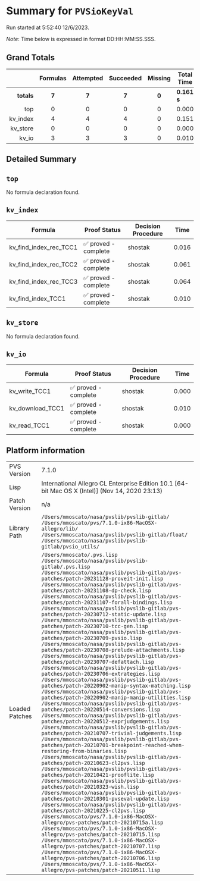 # Summary for `PVSioKeyVal`
Run started at 5:52:40 12/6/2023.

_Note_: Time below is expressed in format DD:HH:MM:SS.SSS.
## Grand Totals 
|            | Formulas | Attempted | Succeeded | Missing | Total Time |
| ---:       | :---:    | :---:     | :---:     | :---:   | ---        |
| **totals** | **7**   | **7**    | **7**    | **0**  | **0.161 s**   |
|top|0|0|0|0|0.000|
|kv_index|4|4|4|0|0.151|
|kv_store|0|0|0|0|0.000|
|kv_io|3|3|3|0|0.010|
## Detailed Summary 
## `top`
No formula declaration found.
## `kv_index`

| Formula | Proof Status | Decision Procedure | Time |
| ---     | ---          | ---                | ---  |
|kv_find_index_rec_TCC1|✅ proved - complete|shostak|0.016|
|kv_find_index_rec_TCC2|✅ proved - complete|shostak|0.061|
|kv_find_index_rec_TCC3|✅ proved - complete|shostak|0.064|
|kv_find_index_TCC1|✅ proved - complete|shostak|0.010|

## `kv_store`
No formula declaration found.
## `kv_io`

| Formula | Proof Status | Decision Procedure | Time |
| ---     | ---          | ---                | ---  |
|kv_write_TCC1|✅ proved - complete|shostak|0.000|
|kv_download_TCC1|✅ proved - complete|shostak|0.010|
|kv_read_TCC1|✅ proved - complete|shostak|0.000|
## Platform information 
|  |  |
|---|---|
| PVS Version | 7.1.0 |
| Lisp| International Allegro CL Enterprise Edition 10.1 [64-bit Mac OS X (Intel)] (Nov 14, 2020 23:13)|
| Patch Version| n/a|
| Library Path| `/Users/mmoscato/nasa/pvslib/pvslib-gitlab/`<br/>`/Users/mmoscato/pvs/7.1.0-ix86-MacOSX-allegro/lib/`<br/>`/Users/mmoscato/nasa/pvslib/pvslib-gitlab/float/`<br/>`/Users/mmoscato/nasa/pvslib/pvslib-gitlab/pvsio_utils/`|
| Loaded Patches | `/Users/mmoscato/.pvs.lisp`<br/>`/Users/mmoscato/nasa/pvslib/pvslib-gitlab/.pvs.lisp`<br/>`/Users/mmoscato/nasa/pvslib/pvslib-gitlab/pvs-patches/patch-20231128-proveit-init.lisp`<br/>`/Users/mmoscato/nasa/pvslib/pvslib-gitlab/pvs-patches/patch-20231108-dp-check.lisp`<br/>`/Users/mmoscato/nasa/pvslib/pvslib-gitlab/pvs-patches/patch-20231107-forall-bindings.lisp`<br/>`/Users/mmoscato/nasa/pvslib/pvslib-gitlab/pvs-patches/patch-20230712-static-update.lisp`<br/>`/Users/mmoscato/nasa/pvslib/pvslib-gitlab/pvs-patches/patch-20230710-tcc-gen.lisp`<br/>`/Users/mmoscato/nasa/pvslib/pvslib-gitlab/pvs-patches/patch-20230709-pvsio.lisp`<br/>`/Users/mmoscato/nasa/pvslib/pvslib-gitlab/pvs-patches/patch-20230708-prelude-attachments.lisp`<br/>`/Users/mmoscato/nasa/pvslib/pvslib-gitlab/pvs-patches/patch-20230707-defattach.lisp`<br/>`/Users/mmoscato/nasa/pvslib/pvslib-gitlab/pvs-patches/patch-20230706-extrategies.lisp`<br/>`/Users/mmoscato/nasa/pvslib/pvslib-gitlab/pvs-patches/patch-20220902-manip-syntax-matching.lisp`<br/>`/Users/mmoscato/nasa/pvslib/pvslib-gitlab/pvs-patches/patch-20220902-manip-manip-utilities.lisp`<br/>`/Users/mmoscato/nasa/pvslib/pvslib-gitlab/pvs-patches/patch-20220514-conversions.lisp`<br/>`/Users/mmoscato/nasa/pvslib/pvslib-gitlab/pvs-patches/patch-20220512-exprjudgements.lisp`<br/>`/Users/mmoscato/nasa/pvslib/pvslib-gitlab/pvs-patches/patch-20210707-trivial-judgements.lisp`<br/>`/Users/mmoscato/nasa/pvslib/pvslib-gitlab/pvs-patches/patch-20210701-breakpoint-reached-when-restoring-from-binaries.lisp`<br/>`/Users/mmoscato/nasa/pvslib/pvslib-gitlab/pvs-patches/patch-20210623-cl2pvs.lisp`<br/>`/Users/mmoscato/nasa/pvslib/pvslib-gitlab/pvs-patches/patch-20210421-prooflite.lisp`<br/>`/Users/mmoscato/nasa/pvslib/pvslib-gitlab/pvs-patches/patch-20210323-wish.lisp`<br/>`/Users/mmoscato/nasa/pvslib/pvslib-gitlab/pvs-patches/patch-20210301-pvseval-update.lisp`<br/>`/Users/mmoscato/nasa/pvslib/pvslib-gitlab/pvs-patches/patch-20210225-cl2pvs.lisp`<br/>`/Users/mmoscato/pvs/7.1.0-ix86-MacOSX-allegro/pvs-patches/patch-20210715a.lisp`<br/>`/Users/mmoscato/pvs/7.1.0-ix86-MacOSX-allegro/pvs-patches/patch-20210715.lisp`<br/>`/Users/mmoscato/pvs/7.1.0-ix86-MacOSX-allegro/pvs-patches/patch-20210707.lisp`<br/>`/Users/mmoscato/pvs/7.1.0-ix86-MacOSX-allegro/pvs-patches/patch-20210706.lisp`<br/>`/Users/mmoscato/pvs/7.1.0-ix86-MacOSX-allegro/pvs-patches/patch-20210511.lisp`|
